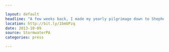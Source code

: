 ```yaml
---

layout: default
headline: "A few weeks back, I made my yearly pilgrimage down to Shepherdstown…"
location: http://bit.ly/1bmUPzq
date: 2013-10-09
source: StormwaterPA
categories: press

---
```


